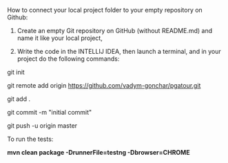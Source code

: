 How to connect your local project folder to your empty repository on Github:

1) Create an empty Git repository on GitHub (without README.md) and name it like your local project,

2) Write the code in the INTELLIJ IDEA, then launch a terminal, and in your project do the following commands:

git init

git remote add origin https://github.com/vadym-gonchar/pgatour.git

git add .

git commit -m "initial commit"

git push -u origin master

To run the tests:

**mvn clean package -DrunnerFile=testng -Dbrowser=CHROME**
